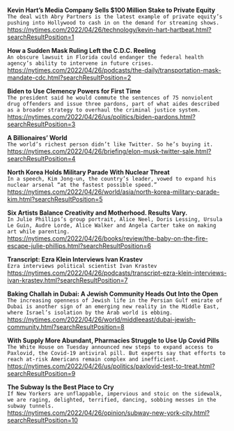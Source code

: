**Kevin Hart’s Media Company Sells $100 Million Stake to Private Equity**\
`The deal with Abry Partners is the latest example of private equity’s pushing into Hollywood to cash in on the demand for streaming shows.`\
https://nytimes.com/2022/04/26/technology/kevin-hart-hartbeat.html?searchResultPosition=1

**How a Sudden Mask Ruling Left the C.D.C. Reeling**\
`An obscure lawsuit in Florida could endanger the federal health agency’s ability to intervene in future crises.`\
https://nytimes.com/2022/04/26/podcasts/the-daily/transportation-mask-mandate-cdc.html?searchResultPosition=2

**Biden to Use Clemency Powers for First Time**\
`The president said he would commute the sentences of 75 nonviolent drug offenders and issue three pardons, part of what aides described as a broader strategy to overhaul the criminal justice system.`\
https://nytimes.com/2022/04/26/us/politics/biden-pardons.html?searchResultPosition=3

**A Billionaires’ World**\
`The world’s richest person didn’t like Twitter. So he’s buying it.`\
https://nytimes.com/2022/04/26/briefing/elon-musk-twitter-sale.html?searchResultPosition=4

**North Korea Holds Military Parade With Nuclear Threat**\
`In a speech, Kim Jong-un, the country’s leader, vowed to expand his nuclear arsenal ​“at the fastest possible speed​.”`\
https://nytimes.com/2022/04/26/world/asia/north-korea-military-parade-kim.html?searchResultPosition=5

**Six Artists Balance Creativity and Motherhood. Results Vary.**\
`In Julie Phillips’s group portrait, Alice Neel, Doris Lessing, Ursula Le Guin, Audre Lorde, Alice Walker and Angela Carter take on making art while parenting.`\
https://nytimes.com/2022/04/26/books/review/the-baby-on-the-fire-escape-julie-phillips.html?searchResultPosition=6

**Transcript: Ezra Klein Interviews Ivan Krastev**\
`Ezra interviews political scientist Ivan Krastev`\
https://nytimes.com/2022/04/26/podcasts/transcript-ezra-klein-interviews-ivan-krastev.html?searchResultPosition=7

**Baking Challah in Dubai: A Jewish Community Heads Out Into the Open**\
`The increasing openness of Jewish life in the Persian Gulf emirate of Dubai is another sign of an emerging new reality in the Middle East, where Israel’s isolation by the Arab world is ebbing.`\
https://nytimes.com/2022/04/26/world/middleeast/dubai-jewish-community.html?searchResultPosition=8

**With Supply More Abundant, Pharmacies Struggle to Use Up Covid Pills**\
`The White House on Tuesday announced new steps to expand access to Paxlovid, the Covid-19 antiviral pill. But experts say that efforts to reach at-risk Americans remain complex and inefficient.`\
https://nytimes.com/2022/04/26/us/politics/paxlovid-test-to-treat.html?searchResultPosition=9

**The Subway Is the Best Place to Cry**\
`If New Yorkers are unflappable, impervious and stoic on the sidewalk, we are raging, delighted, terrified, dancing, sobbing messes in the subway tunnels. `\
https://nytimes.com/2022/04/26/opinion/subway-new-york-city.html?searchResultPosition=10

